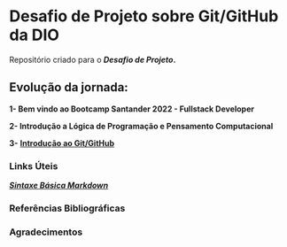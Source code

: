 # **Desafio de Projeto sobre Git/GitHub da DIO**
Repositório criado para o **_Desafio de Projeto_.**

## Evolução da jornada:

**1- Bem vindo ao Bootcamp Santander 2022 - Fullstack Developer**

**2- Introdução a Lógica de Programação e Pensamento Computacional**

**3-** [**Introdução ao Git/GitHub**](https://github.com/Brayan-sant/Primeiro-repositorio-dio-desagio-GitHub/blob/main/Indrodu%C3%A7%C3%A3o%20ao%20Git-GitHub/Anota%C3%A7%C3%B5es.txt)


### Links Úteis
[*__Sintaxe Básica Markdown__*](https://www.markdownguide.org/basic-syntax/)

### Referências Bibliográficas

### Agradecimentos
